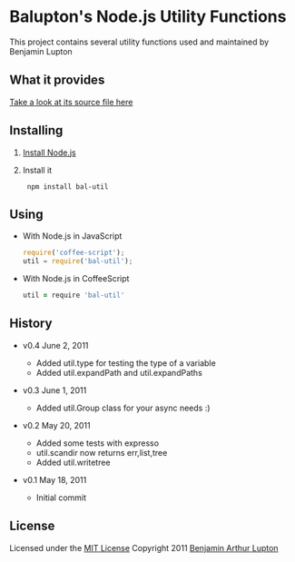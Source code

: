 # Balupton's Node.js Utility Functions

This project contains several utility functions used and maintained by Benjamin Lupton


## What it provides

[Take a look at its source file here](https://github.com/balupton/docpad/blob/master/lib/util.coffee#files)


## Installing


1. [Install Node.js](https://github.com/balupton/node/wiki/Installing-Node.js)

2. Install it

		npm install bal-util


## Using

- With Node.js in JavaScript

	``` javascript
	require('coffee-script');
	util = require('bal-util');
	```

- With Node.js in CoffeeScript
	
	``` coffeescript
	util = require 'bal-util'
	```


## History

- v0.4 June 2, 2011
	- Added util.type for testing the type of a variable
	- Added util.expandPath and util.expandPaths

- v0.3 June 1, 2011
	- Added util.Group class for your async needs :)

- v0.2 May 20, 2011
	- Added some tests with expresso
	- util.scandir now returns err,list,tree
	- Added util.writetree

- v0.1 May 18, 2011
	- Initial commit


## License

Licensed under the [MIT License](http://creativecommons.org/licenses/MIT/)
Copyright 2011 [Benjamin Arthur Lupton](http://balupton.com)
